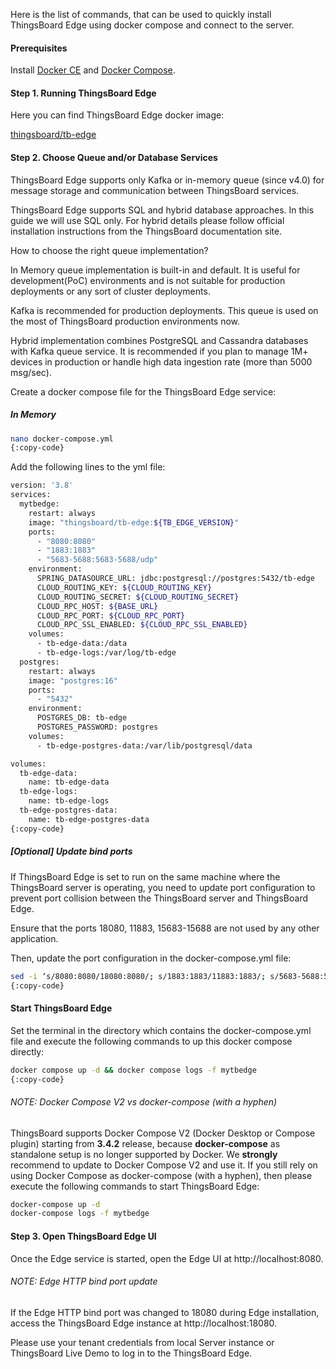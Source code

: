 Here is the list of commands, that can be used to quickly install ThingsBoard Edge using docker compose and connect to the server.

#### Prerequisites

Install <a href="https://docs.docker.com/engine/install/" target="_blank"> Docker CE</a> and <a href="https://docs.docker.com/compose/install/" target="_blank"> Docker Compose</a>.

#### Step 1. Running ThingsBoard Edge

Here you can find ThingsBoard Edge docker image:

<a href="https://hub.docker.com/r/thingsboard/tb-edge" target="_blank"> thingsboard/tb-edge</a>

#### Step 2. Choose Queue and/or Database Services

ThingsBoard Edge supports only Kafka or in-memory queue (since v4.0) for message storage and communication between ThingsBoard services.

ThingsBoard Edge supports SQL and hybrid database approaches.
In this guide we will use SQL only.
For hybrid details please follow official installation instructions from the ThingsBoard documentation site.

How to choose the right queue implementation?

In Memory queue implementation is built-in and default. It is useful for development(PoC) environments and is not suitable for production deployments or any sort of cluster deployments.

Kafka is recommended for production deployments. This queue is used on the most of ThingsBoard production environments now.

Hybrid implementation combines PostgreSQL and Cassandra databases with Kafka queue service. It is recommended if you plan to manage 1M+ devices in production or handle high data ingestion rate (more than 5000 msg/sec).

Create a docker compose file for the ThingsBoard Edge service:

##### In Memory

```bash
nano docker-compose.yml
{:copy-code}
```

Add the following lines to the yml file:

```bash
version: '3.8'
services:
  mytbedge:
    restart: always
    image: "thingsboard/tb-edge:${TB_EDGE_VERSION}"
    ports:
      - "8080:8080"
      - "1883:1883"
      - "5683-5688:5683-5688/udp"
    environment:
      SPRING_DATASOURCE_URL: jdbc:postgresql://postgres:5432/tb-edge
      CLOUD_ROUTING_KEY: ${CLOUD_ROUTING_KEY}
      CLOUD_ROUTING_SECRET: ${CLOUD_ROUTING_SECRET}
      CLOUD_RPC_HOST: ${BASE_URL}
      CLOUD_RPC_PORT: ${CLOUD_RPC_PORT}
      CLOUD_RPC_SSL_ENABLED: ${CLOUD_RPC_SSL_ENABLED}
    volumes:
      - tb-edge-data:/data
      - tb-edge-logs:/var/log/tb-edge
  postgres:
    restart: always
    image: "postgres:16"
    ports:
      - "5432"
    environment:
      POSTGRES_DB: tb-edge
      POSTGRES_PASSWORD: postgres
    volumes:
      - tb-edge-postgres-data:/var/lib/postgresql/data

volumes:
  tb-edge-data:
    name: tb-edge-data
  tb-edge-logs:
    name: tb-edge-logs
  tb-edge-postgres-data:
    name: tb-edge-postgres-data
{:copy-code}
```

##### [Optional] Update bind ports 
If ThingsBoard Edge is set to run on the same machine where the ThingsBoard server is operating, you need to update port configuration to prevent port collision between the ThingsBoard server and ThingsBoard Edge.

Ensure that the ports 18080, 11883, 15683-15688 are not used by any other application.

Then, update the port configuration in the docker-compose.yml file:
```bash
sed -i ‘s/8080:8080/18080:8080/; s/1883:1883/11883:1883/; s/5683-5688:5683-5688\/udp/15683-15688:5683-5688\/udp/’ docker-compose.yml
{:copy-code}
```
#### Start ThingsBoard Edge
Set the terminal in the directory which contains the docker-compose.yml file and execute the following commands to up this docker compose directly:

```bash
docker compose up -d && docker compose logs -f mytbedge
{:copy-code}
```

###### NOTE: Docker Compose V2 vs docker-compose (with a hyphen)

ThingsBoard supports Docker Compose V2 (Docker Desktop or Compose plugin) starting from **3.4.2** release, because **docker-compose** as standalone setup is no longer supported by Docker.
We **strongly** recommend to update to Docker Compose V2 and use it.
If you still rely on using Docker Compose as docker-compose (with a hyphen), then please execute the following commands to start ThingsBoard Edge:

```bash
docker-compose up -d
docker-compose logs -f mytbedge
```

#### Step 3. Open ThingsBoard Edge UI

Once the Edge service is started, open the Edge UI at http://localhost:8080.

###### NOTE: Edge HTTP bind port update 

If the Edge HTTP bind port was changed to 18080 during Edge installation, access the ThingsBoard Edge instance at http://localhost:18080.

Please use your tenant credentials from local Server instance or ThingsBoard Live Demo to log in to the ThingsBoard Edge.
